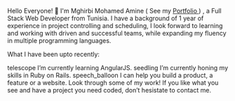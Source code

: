 Hello Everyone! 👋 
I'm Mghirbi Mohamed Amine ( See my <a link href="https://mohamed-amine-mghirbi.herokuapp.com/">Portfolio </a> ) , a Full Stack Web Developer from Tunisia. I have a background of 1 year of experience in project controlling and scheduling, I look forward to learning and working with driven and successful teams, while expanding my fluency in multiple programming languages.

What I have been upto recently:

telescope I’m currently learning AngularJS.
seedling I’m currently honing my skills in Ruby on Rails.
speech_balloon I can help you build a product, a feature or a website. Look through some of my work! If you like what you see and have a project you need coded, don’t hesistate to contact me.
